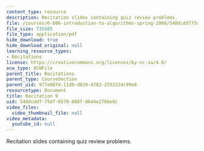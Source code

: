 ```yaml
---
content_type: resource
description: Recitation slides containing quiz review problems.
file: /courses/6-006-introduction-to-algorithms-spring-2008/540dcdd775df0570808f0644e276be9c_recitation09.pdf
file_size: 735505
file_type: application/pdf
hide_download: true
hide_download_original: null
learning_resource_types:
- Recitations
license: https://creativecommons.org/licenses/by-nc-sa/4.0/
ocw_type: OCWFile
parent_title: Recitations
parent_type: CourseSection
parent_uid: 977e8874-11d8-d029-4782-2552324c99e8
resourcetype: Document
title: Recitation 9
uid: 540dcdd7-75df-0570-808f-0644e276be9c
video_files:
  video_thumbnail_file: null
video_metadata:
  youtube_id: null
---
```

Recitation slides containing quiz review problems.